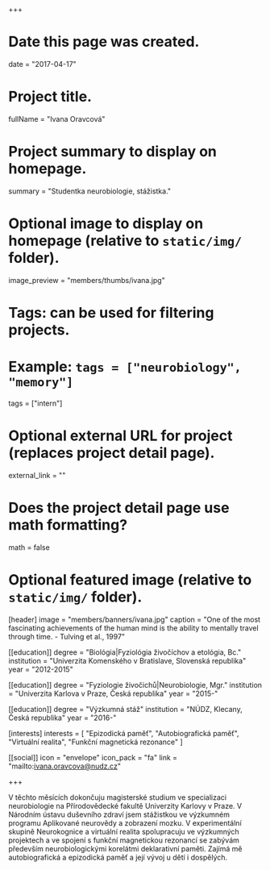 +++
# Date this page was created.
date = "2017-04-17"

# Project title.
fullName = "Ivana Oravcová"

# Project summary to display on homepage.
summary = "Studentka neurobiologie, stážistka."

# Optional image to display on homepage (relative to `static/img/` folder).
image_preview = "members/thumbs/ivana.jpg"

# Tags: can be used for filtering projects.
# Example: `tags = ["neurobiology", "memory"]`
tags = ["intern"]

# Optional external URL for project (replaces project detail page).
external_link = ""

# Does the project detail page use math formatting?
math = false

# Optional featured image (relative to `static/img/` folder).
[header]
image = "members/banners/ivana.jpg"
caption = "One of the most fascinating achievements of the human mind is the ability to mentally travel through time. - Tulving et al., 1997"

[[education]]
    degree = "Biológia|Fyziológia živočíchov a etológia, Bc."
    institution = "Univerzita Komenského v Bratislave, Slovenská republika"
    year = "2012-2015"

[[education]]
    degree = "Fyziologie živočichů|Neurobiologie, Mgr."
    institution = "Univerzita Karlova v Praze, Česká republika"
    year = "2015-"

[[education]]
    degree = "Výzkumná stáž"
    institution = "NÚDZ, Klecany, Česká republika"
    year = "2016-"

[interests]
  interests = [
      "Epizodická paměť",
      "Autobiografická paměť",
      "Virtuální realita",
      "Funkční magnetická rezonance"
  ]

[[social]]
    icon = "envelope"
    icon_pack = "fa"
    link = "mailto:ivana.oravcova@nudz.cz"

+++

V těchto měsících dokončuju magisterské studium ve specializaci neurobiologie na Přírodovědecké fakultě Univerzity Karlovy v Praze. V Národním ústavu duševního zdraví jsem stážistkou ve výzkumném programu Aplikované neurovědy a zobrazení mozku. V experimentální skupině Neurokognice a virtuální realita spolupracuju ve výzkumných projektech a ve spojení s funkční magnetickou rezonancí se zabývám především neurobiologickými korelátmi deklarativní paměti. Zajímá mě autobiografická a epizodická paměť a její vývoj u dětí i dospělých.
